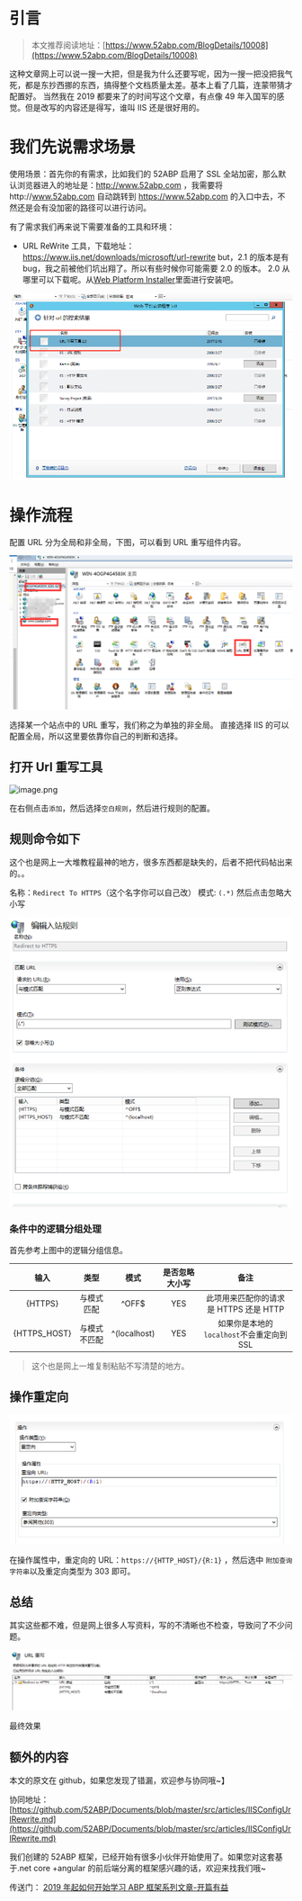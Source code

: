 # 引言

> 本文推荐阅读地址：[https://www.52abp.com/BlogDetails/10008](https://www.52abp.com/BlogDetails/10008)

这种文章网上可以说一搜一大把，但是我为什么还要写呢，因为一搜一把没把我气死，都是东抄西挪的东西，搞得整个文档质量太差。基本上看了几篇，连蒙带猜才配置好。
当然我在 2019 都要来了的时间写这个文章，有点像 49 年入国军的感觉。但是改写的内容还是得写，谁叫 IIS 还是很好用的。

# 我们先说需求场景

使用场景：首先你的有需求，比如我们的 52ABP 启用了 SSL 全站加密，那么默认浏览器进入的地址是：http://www.52abp.com ，我需要将http://www.52abp.com 自动跳转到 https://www.52abp.com 的入口中去，不然还是会有没加密的路径可以进行访问。

有了需求我们再来说下需要准备的工具和环境：

- URL ReWrite 工具，下载地址：https://www.iis.net/downloads/microsoft/url-rewrite
  but，2.1 的版本是有 bug，我之前被他们坑出翔了。所以有些时候你可能需要 2.0 的版本。
  2.0 从哪里可以下载呢。从[Web Platform Installer](https://go.microsoft.com/fwlink/?LinkID=145510)里面进行安装吧。

![I I S Config Url Rewrite 1](images/IISConfigUrlRewrite-1.png)
 

# 操作流程

配置 URL 分为全局和非全局，下图，可以看到 URL 重写组件内容。

![I I S Config Url Rewrite 2](images/IISConfigUrlRewrite-2.png)
 
选择某一个站点中的 URL 重写，我们称之为单独的非全局。
直接选择 IIS 的可以配置全局，所以这里要依靠你自己的判断和选择。

## 打开 Url 重写工具

![image.png](https://upload-images.jianshu.io/upload_images/1979022-39609af12b31bd73.png)

在右侧点击`添加`，然后选择`空白规则`，然后进行规则的配置。

## 规则命令如下

这个也是网上一大堆教程最神的地方，很多东西都是缺失的，后者不把代码帖出来的。。

名称：`Redirect To HTTPS`（这个名字你可以自己改）
模式: `(.*)` 然后点击忽略大小写

![I I S Config Url Rewrite 3](images/IISConfigUrlRewrite-3.png) 

### 条件中的逻辑分组处理

首先参考上图中的逻辑分组信息。

|     输入     |     类型     |     模式     | 是否忽略大小写 |                   备注                    |
| :----------: | :----------: | :----------: | :------------: | :---------------------------------------: |
|   {HTTPS}    |  与模式匹配  |    ^OFF\$    |      YES       |  此项用来匹配你的请求是 HTTPS 还是 HTTP   |
| {HTTPS_HOST} | 与模式不匹配 | ^(localhost) |      YES       | 如果你是本地的`localhost`不会重定向到 SSL |

> 这个也是网上一堆复制粘贴不写清楚的地方。

## 操作重定向
![I I S Config Url Rewrite 4](images/IISConfigUrlRewrite-4.png) 

在操作属性中，重定向的 URL：`https://{HTTP_HOST}/{R:1}` ，然后选中 `附加查询字符串`以及重定向类型为 303 即可。

## 总结

其实这些都不难，但是网上很多人写资料，写的不清晰也不检查，导致问了不少问题。

![I I S Config Url Rewrite 5](images/IISConfigUrlRewrite-5.png)


最终效果

## 额外的内容

本文的原文在 github，如果您发现了错漏，欢迎参与协同哦~】

协同地址：[https://github.com/52ABP/Documents/blob/master/src/articles/IISConfigUrlRewrite.md](https://github.com/52ABP/Documents/blob/master/src/articles/IISConfigUrlRewrite.md)

我们创建的 52ABP 框架，已经开始有很多小伙伴开始使用了。如果您对这套基于.net core +angular 的前后端分离的框架感兴趣的话，欢迎来找我们哦~

传送门： [2019 年起如何开始学习 ABP 框架系列文章-开篇有益](https://www.52abp.com/Wiki/52abp/latest/docs/Introduction)
